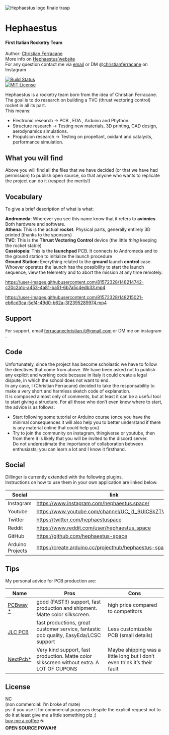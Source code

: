 
![Hephaestus logo finale trasp](https://user-images.githubusercontent.com/81572328/148214517-9caf17cf-f880-48a1-b9e1-2d84810a6894.png)

<h1 class="code-line" data-line-start=0 data-line-end=1 ><a id="Hephaestus_0"></a>Hephaestus</h1>
<h4 class="code-line" data-line-start=1 data-line-end=2 ><a id="First_Italian_Rocketry_Team_1"></a>First Italian Rocketry Team</h4>
<p class="has-line-data" data-line-start="3" data-line-end="6">Author: <a href="https://www.instagram.com/christianferracane/">Christian Ferracane</a><br>
More info on <a href="https://www.hephaestus.space">Hephaestus’website</a><br>
For any question contact me via <a href="ferracanechristian.it@gmail.com">email</a> or DM @<a href="https://www.instagram.com/christianferracane/">christianferracane</a> on Instagram</p>
<p class="has-line-data" data-line-start="7" data-line-end="9"><a href="https://travis-ci.org/joemccann/dillinger"><img src="https://travis-ci.org/joemccann/dillinger.svg?branch=master" alt="Build Status"></a><br>
<a href="https://github.com/tterb/atomic-design-ui/blob/master/LICENSEs"><img src="https://img.shields.io/apm/l/atomic-design-ui.svg?" alt="MIT License"></a></p>
<p class="has-line-data" data-line-start="10" data-line-end="13">Hephaestus is a rocketry team born from the idea of Christian Ferracane.<br>
The goal is to do research on building a TVC (thrust vectoring control) rocket in all its part.<br>
This means:</p>
<ul>
<li class="has-line-data" data-line-start="13" data-line-end="14">Electronic research → PCB , EDA ,  Arduino and Phython.</li>
<li class="has-line-data" data-line-start="14" data-line-end="15">Structure research → Testing new materials, 3D printing, CAD design, aerodynamics simulations.</li>
<li class="has-line-data" data-line-start="15" data-line-end="17">Propulsion research →  Testing on propellant, oxidant and catalysts, performance simulation.</li>
</ul>
<h2 class="code-line" data-line-start=17 data-line-end=18 ><a id="What_you_will_find_17"></a>What you will find</h2>
<p class="has-line-data" data-line-start="19" data-line-end="20">Above you will find all the files that we have decided (or that we have had permission) to publish open source, so that anyone who wants to replicate the project can do it (respect the merits!)</p>
<h2 class="code-line" data-line-start=21 data-line-end=22 ><a id="Vocabulary_21"></a>Vocabulary</h2>
<p class="has-line-data" data-line-start="23" data-line-end="24">To give a brief description of what is what:</p>
<p class="has-line-data" data-line-start="25" data-line-end="30"><strong>Andromeda</strong>: Wherever you see this name know that it refers to <strong>avionics</strong>. Both hardware and software.<br>
<strong>Athena</strong>: This is the actual <strong>rocket</strong>. Physical parts, generally entirely 3D printed (thanks to the sponsors)<br>
<strong>TVC</strong>: This is the <strong>Thrust Vectoring Control</strong> device (the little <em>thing</em> keeping the rocket stable)<br>
<strong>Cassiopeia</strong>: This is the <strong>launchpad</strong> PCB. It connects to Andromeda and to the ground station to initialize the launch procedure<br>
<strong>Ground Station</strong>: Everything related to the <strong>ground</strong> launch <strong>control</strong> case. Whoever operates the launch has the possibility to start the launch sequence, view the telemetry and to abort the mission at any time remotely.</p>




https://user-images.githubusercontent.com/81572328/148214742-c20c2a1c-a453-4a81-ba51-6b7a5c4edb33.mp4


https://user-images.githubusercontent.com/81572328/148215021-eb6cd3ca-5ef4-49d0-b62a-3f2395289974.mp4



<h2 class="code-line" data-line-start=33 data-line-end=34 ><a id="Support_33"></a>Support</h2>
<p class="has-line-data" data-line-start="35" data-line-end="36">For support, email <a href="mailto:ferracanechristian.it@gmail.com">ferracanechristian.it@gmail.com</a> or DM me on instagram .</p>
<h2 class="code-line" data-line-start=38 data-line-end=39 ><a id="Code_38"></a>Code</h2>
<p class="has-line-data" data-line-start="39" data-line-end="42">Unfortunately, since the project has become scholastic we have to follow the directives that come from above. We have been asked not to publish any explicit and working code because in Italy it could create a legal dispute, in which the school does not want to end.<br>
In any case, I (Christian Ferracane) decided to take the responsability to make a very short and harmless sketch code of explanation.<br>
It is composed almost only of comments, but at least it can be a useful tool to start giving a structure. For all those who don’t even know where to start, the advice is as follows:</p>
<ul>
<li class="has-line-data" data-line-start="43" data-line-end="44">Start following some tutorial or Arduino course (once you have the minimal consequences it will also help you to better understand if there is any material online that could help you)</li>
<li class="has-line-data" data-line-start="44" data-line-end="47">Try to join the community on instagram, thingiverse or youtube, then from there it is likely that you will be invited to the discord server.<br>
Do not underestimate the importance of collaboration between enthusiasts; you can learn a lot and I know it firsthand.</li>
</ul>
<h2 class="code-line" data-line-start=47 data-line-end=48 ><a id="Social_47"></a>Social</h2>
<p class="has-line-data" data-line-start="49" data-line-end="51">Dillinger is currently extended with the following plugins.<br>
Instructions on how to use them in your own application are linked below.</p>
<table class="table table-striped table-bordered">
<thead>
<tr>
<th>Social</th>
<th>link</th>
</tr>
</thead>
<tbody>
<tr>
<td>Instagram</td>
<td><a href="https://www.instagram.com/hephaestus.space/">https://www.instagram.com/hephaestus.space/</a></td>
</tr>
<tr>
<td>Youtube</td>
<td><a href="https://www.youtube.com/channel/UC_j1_9UICSkZTVNIxCL9Fsg">https://www.youtube.com/channel/UC_j1_9UICSkZTVNIxCL9Fsg</a></td>
</tr>
<tr>
<td>Twitter</td>
<td><a href="https://twitter.com/hephaestuspace">https://twitter.com/hephaestuspace</a></td>
</tr>
<tr>
<td>Reddit</td>
<td><a href="https://www.reddit.com/user/hephaestus_space">https://www.reddit.com/user/hephaestus_space</a></td>
</tr>
<tr>
<td>GitHub</td>
<td><a href="https://github.com/hephaestus-space">https://github.com/hephaestus-space</a></td>
</tr>
<tr>
<td>Arduino Projects</td>
<td><a href="https://create.arduino.cc/projecthub/hephaestus-space">https://create.arduino.cc/projecthub/hephaestus-space</a></td>
</tr>
</tbody>
</table>
<h2 class="code-line" data-line-start=62 data-line-end=63 ><a id="Tips_62"></a>Tips</h2>
<p class="has-line-data" data-line-start="64" data-line-end="65">My personal advice for PCB production are:</p>
<table class="table table-striped table-bordered">
<thead>
<tr>
<th>Name</th>
<th>Pros</th>
<th>Cons</th>
</tr>
</thead>
<tbody>
<tr>
<td><a href="https://www.pcbway.com/setinvite.aspx?inviteid=500690">PCBway *</a></td>
<td>good (FAST!!)  support, fast production and shipment. Matte color silkscreen.</td>
<td>high price compared to competitors</td>
</tr>
<tr>
<td><a href="https://jlcpcb.com/">JLC PCB</a></td>
<td>fast productions, great customer service, fantastic pcb quality, EasyEda/LCSC support</td>
<td>Less customizable PCB (small details)</td>
</tr>
<tr>
<td><a href="https://www.nextpcb.com/?utm_campaign=NextPCB&amp;adgroupid=107998757886&amp;utm_source=google&amp;utm_medium=cpc&amp;keyword=nextpcb&amp;device=c&amp;network=g&amp;gclid=Cj0KCQiAoNWOBhCwARIsAAiHnEhYOf5u8YlR6fYUBS94bxhggXtSbDgVbZzmA3PcecFDAdKxRAvJiikaAv7sEALw_wcB">NextPcb*</a></td>
<td>Very kind support, fast production. Matte color silkscreen without extra. A LOT OF CUPONS</td>
<td>Maybe shipping was a little long but i don’t even think it’s their fault</td>
</tr>
</tbody>
</table>




<h2 class="code-line" data-line-start=94 data-line-end=95 ><a id="License_94"></a>License</h2>
<p class="has-line-data" data-line-start="96" data-line-end="101">NC<br>
(non commercial: I’m broke af mate)<br>
ps: if you use it for commercial purposes despite the explicit request not to do it at least give me a little something  plz ;)<br>
<a href="https://ko-fi.com/hephaestus">buy me a coffee</a> ☕<br>
<strong>OPEN SOURCE POWAH!</strong></p>
